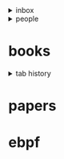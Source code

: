 
<details>
  <summary>inbox</summary>
  <zero-md src="/inbox.md"></zero-md>
</details>

<details>
  <summary>people</summary>
  <zero-md src="/people.md"></zero-md>
</details>

# books

<zero-md src="/books.md"></zero-md>


<details>
  <summary>tab history</summary>
  <zero-md src="/history.md"></zero-md>
</details>

# papers

<zero-md src="/papers.md"></zero-md>


# ebpf

<zero-md src="/ebpf.md"></zero-md>
